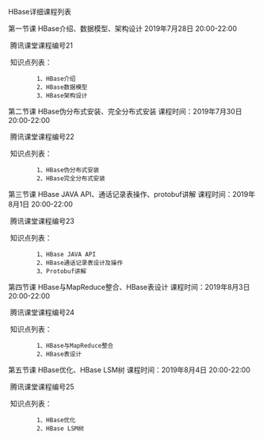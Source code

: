 HBase详细课程列表

第一节课		HBase介绍、数据模型、架构设计 			2019年7月28日 20:00-22:00

​		腾讯课堂课程编号21

​		知识点列表：

   			1、HBase介绍
   			2、HBase数据模型
   			3、HBase架构设计

第二节课		HBase伪分布式安装、完全分布式安装			课程时间：2019年7月30日 20:00-22:00

​		腾讯课堂课程编号22

​		知识点列表：

  		 	1、HBase伪分布式安装
   			2、HBase完全分布式安装

第三节课		HBase JAVA API、通话记录表操作、protobuf讲解		课程时间：2019年8月1日 20:00-22:00

​		腾讯课堂课程编号23

​		知识点列表：

   			1、HBase JAVA API
   			2、HBase通话记录表设计及操作
   			3、Protobuf讲解

第四节课		HBase与MapReduce整合、HBase表设计		课程时间：2019年8月3日 20:00-22:00

​		腾讯课堂课程编号24

​		知识点列表：

   			1、HBase与MapReduce整合
   			2、HBase表设计

第五节课		HBase优化、HBase LSM树		课程时间：2019年8月4日 20:00-22:00

​		腾讯课堂课程编号25

​		知识点列表：

   			1、HBase优化
   			2、HBase LSM树